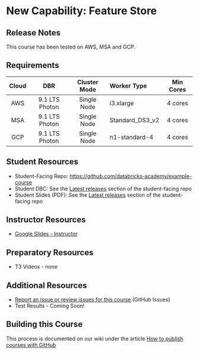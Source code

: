 # New Capability: Feature Store

## Release Notes
This course has been tested on AWS, MSA and GCP.<br/>

## Requirements
| Cloud |            DBR | Cluster Mode | Worker Type     | Min Cores |
|:-----:|:--------------:|:------------:|:----------------|:---------:|
|   AWS | 9.1 LTS Photon |  Single Node | i3.xlarge       | 4 cores   |
|   MSA | 9.1 LTS Photon |  Single Node | Standard_DS3_v2 | 4 cores   |
|   GCP | 9.1 LTS Photon |  Single Node | n1-standard-4   | 4 cores   |

## Student Resources
* Student-Facing Repo: https://github.com/databricks-academy/example-course
* Student DBC: See the [Latest releases](https://github.com/databricks-academy/example-course/releases/latest) section of the student-facing repo
* Student Slides (PDF): See the [Latest releases](https://github.com/databricks-academy/example-course/releases/latest) section of the student-facing repo

## Instructor Resources
* [Google Slides - Instructor](https://drive.google.com/drive/folders/1HjyhCHRkb5R2w3deFXFKf5i9g6E3VXs7)

## Preparatory Resources
* T3 Videos - none

## Additional Resources
* [Report an issue or review issues for this course](https://github.com/databricks-academy/example-course-source/issues) (GitHub Issues)
* Test Results - Coming Soon!

## Building this Course
This process is documented on our wiki under the article [How to publish courses with GitHub](https://databricks.atlassian.net/l/c/VmYvzmNh)
